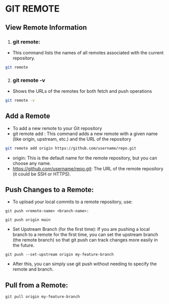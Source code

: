 # GIT REMOTE

## View Remote Information
1. ### git remote: 
- This command lists the names of all remotes associated with the current repository.
```bash
git remote
 ```

 2. ### git remote -v
 - Shows the URLs of the remotes for both fetch and push operations
 ```bash
 git remote -v

 ```
## Add a Remote
- To add a new remote to your Git repository
- git remote add <remote-name> <url>: This command adds a new remote with a given name (like origin, upstream, etc.) and the URL of the repository

 ```bash
 git remote add origin https://github.com/username/repo.git

 ```

- origin: This is the default name for the remote repository, but you can choose any name.
- https://github.com/username/repo.git: The URL of the remote repository (it could be SSH or HTTPS).

## Push Changes to a Remote:

- To upload your local commits to a remote repository, use:
```
git push <remote-name> <branch-name>:

git push origin main
```
- Set Upstream Branch (for the first time): If you are pushing a local branch to a remote for the first time, you can set the upstream branch (the remote branch) so that git push can track changes more easily in the future.
```
git push --set-upstream origin my-feature-branch
```

- After this, you can simply use git push without needing to specify the remote and branch.

## Pull from a Remote:
```
git pull origin my-feature-branch
```